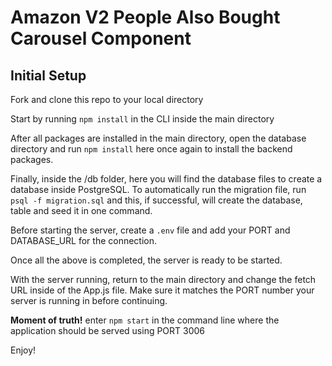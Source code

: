 # Amazon V2 People Also Bought Carousel Component

## Initial Setup

Fork and clone this repo to your local directory

Start by running `npm install` in the CLI inside the main directory

After all packages are installed in the main directory, open the database directory and run `npm install` here once again to install the backend packages.

Finally, inside the /db folder, here you will find the database files to create a database inside PostgreSQL. To automatically run the migration file,
run `psql -f migration.sql` and this, if successful, will create the database, table and seed it in one command. 

Before starting the server, create a `.env` file and add your PORT and DATABASE_URL for the connection.

Once all the above is completed, the server is ready to be started.

With the server running, return to the main directory and change the fetch URL inside of the App.js file. Make sure it matches the PORT number your server is running in before continuing.

**Moment of truth!** enter `npm start` in the command line where the application should be served using PORT 3006

Enjoy!
